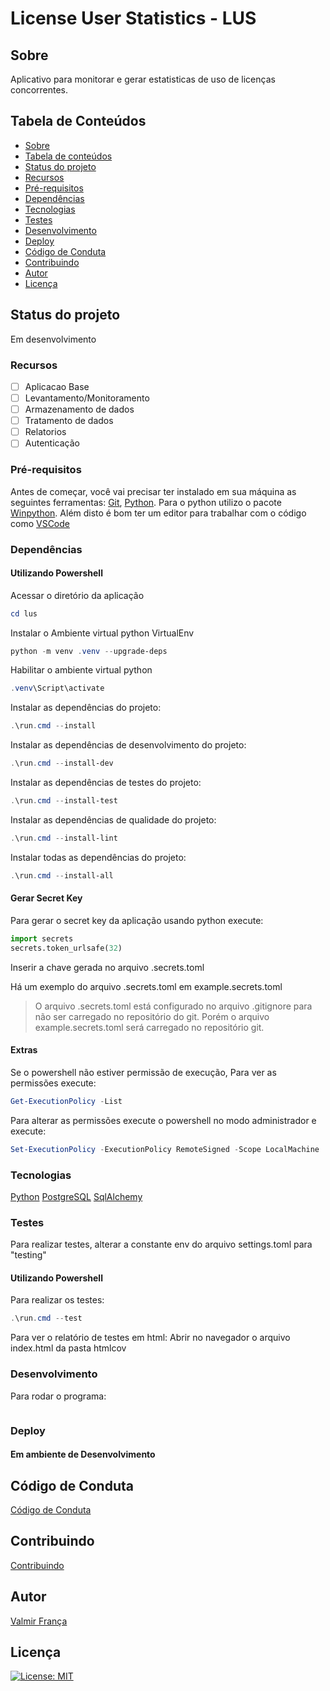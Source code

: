 # License User Statistics - LUS

## Sobre

Aplicativo para monitorar e gerar estatisticas de uso de licenças concorrentes.

## Tabela de Conteúdos

* [Sobre](#sobre)
* [Tabela de conteúdos](#tabela-de-conteúdos)
* [Status do projeto](#status-do-projeto)
* [Recursos](#recursos)
* [Pré-requisitos](#pré-requisitos)
* [Dependências](#dependências)
* [Tecnologias](#tecnologias)
* [Testes](#testes)
* [Desenvolvimento](#desenvolvimento)
* [Deploy](#deploy)
* [Código de Conduta](#código-de-conduta)
* [Contribuindo](#contribuindo)
* [Autor](#autor)
* [Licença](#licença)

## Status do projeto

Em desenvolvimento

### Recursos

- [ ] Aplicacao Base
- [ ] Levantamento/Monitoramento
- [ ] Armazenamento de dados
- [ ] Tratamento de dados
- [ ] Relatorios
- [ ] Autenticação

### Pré-requisitos

Antes de começar, você vai precisar ter instalado em sua máquina as seguintes ferramentas:
[Git](https://git-scm.com), [Python](https://python.org).
Para o python utilizo o pacote [Winpython](https://winpython.github.io/).
Além disto é bom ter um editor para trabalhar com o código como [VSCode](https://code.visualstudio.com/)

### Dependências

#### Utilizando Powershell

Acessar o diretório da aplicação

```powershell
cd lus
```

Instalar o Ambiente virtual python VirtualEnv

```powershell
python -m venv .venv --upgrade-deps
```

Habilitar o ambiente virtual python

```powershell
.venv\Script\activate
```

Instalar as dependências do projeto:

```powershell
.\run.cmd --install
```

Instalar as dependências de desenvolvimento do projeto:

```powershell
.\run.cmd --install-dev
```

Instalar as dependências de testes do projeto:

```powershell
.\run.cmd --install-test
```

Instalar as dependências de qualidade do projeto:

```powershell
.\run.cmd --install-lint
```

Instalar todas as dependências do projeto:

```powershell
.\run.cmd --install-all
```

#### Gerar Secret Key

Para gerar o secret key da aplicação usando python execute:

```python
import secrets
secrets.token_urlsafe(32)
```

Inserir a chave gerada no arquivo .secrets.toml

Há um exemplo do arquivo .secrets.toml em example.secrets.toml

> O arquivo .secrets.toml está configurado no arquivo .gitignore para não ser carregado no repositório do git. Porém o arquivo example.secrets.toml será carregado no repositório git.

#### Extras

Se o powershell não estiver permissão de execução,
Para ver as permissões execute:

```powershell
Get-ExecutionPolicy -List
```

Para alterar as permissões execute o powershell no modo administrador e execute:

```powershell
Set-ExecutionPolicy -ExecutionPolicy RemoteSigned -Scope LocalMachine
```

### Tecnologias

[Python](https://python.org)
[PostgreSQL](https://www.postgresql.org/)
[SqlAlchemy](https://www.sqlalchemy.org/)

### Testes

Para realizar testes, alterar a constante env do arquivo settings.toml para "testing"

#### Utilizando Powershell

Para realizar os testes:

```powershell
.\run.cmd --test
```

Para ver o relatório de testes em html:
Abrir no navegador o arquivo index.html da pasta htmlcov

### Desenvolvimento

Para rodar o programa:

```powershell

```

### Deploy

#### Em ambiente de Desenvolvimento

## Código de Conduta

[Código de Conduta](./code_of_conduct.md)

## Contribuindo

[Contribuindo](./contributing.md)

## Autor

[Valmir França](https://vf79.com.br)

## Licença

[![License: MIT](https://img.shields.io/badge/License-MIT-yellow.svg)](./LICENSE.txt)

